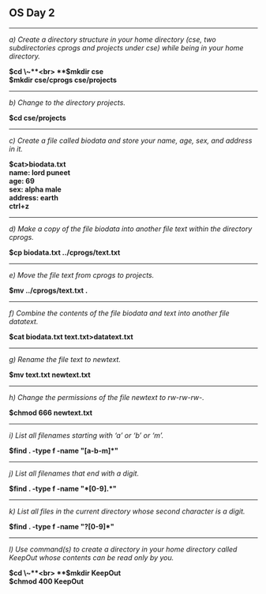 ## OS Day 2

---

_a) Create a directory structure in your home directory (cse, two subdirectories cprogs and projects under cse) while being in your home directory._<br>

**$cd \~**<br>
**$mkdir cse**<br>
**$mkdir cse/cprogs cse/projects**

---

_b) Change to the directory projects._<br>

**$cd cse/projects**

---

_c) Create a file called biodata and store your name, age, sex, and address in it._<br>

**$cat>biodata.txt**<br>
**name: lord puneet**<br>
**age: 69**<br>
**sex: alpha male**<br>
**address: earth**<br>
**ctrl+z**

---

_d) Make a copy of the file biodata into another file text within the directory cprogs._<br>

**$cp biodata.txt ../cprogs/text.txt**

---

_e) Move the file text from cprogs to projects._<br>

**$mv ../cprogs/text.txt .**

---

_f) Combine the contents of the file biodata and text into another file datatext._<br>

**$cat biodata.txt text.txt>datatext.txt**

---

_g) Rename the file text to newtext._<br>

**$mv text.txt newtext.txt**<br>

---

_h) Change the permissions of the file newtext to rw-rw-rw-._<br>

**$chmod 666 newtext.txt**<br>

---

_i) List all filenames starting with ‘a’ or ‘b’ or ‘m’._<br>

**$find . -type f -name "[a-b-m]\*"**<br>

---

_j) List all filenames that end with a digit._<br>

**\$find . -type f -name "\*[0-9].\*"**

---

_k) List all files in the current directory whose second character is a digit._<br>

**\$find . -type f -name "?[0-9]\*"**

---

_l) Use command(s) to create a directory in your home directory called KeepOut whose contents can be read only by you._<br>

**$cd \~**<br>
**$mkdir KeepOut**<br>
**$chmod 400 KeepOut**
